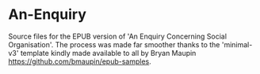 # An-Enquiry
Source files for the EPUB version of 'An Enquiry Concerning Social Organisation'. The process was made far smoother thanks to the 'minimal-v3' template kindly made available to all by Bryan Maupin https://github.com/bmaupin/epub-samples.
